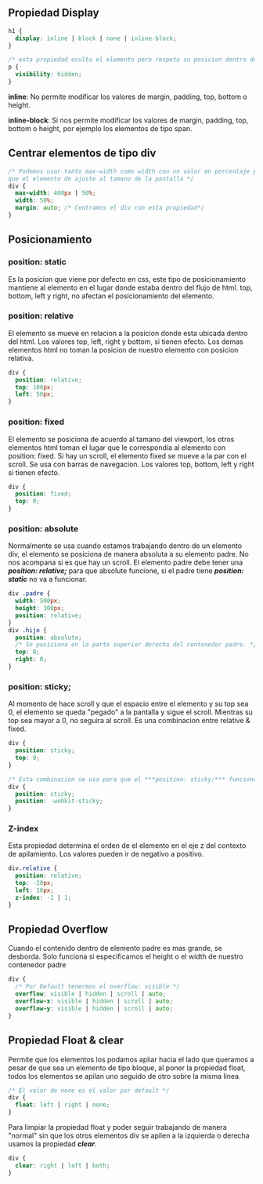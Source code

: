 ## Propiedad Display

```css
h1 {
  display: inline | block | none | inline-block;
}

/* esta propiedad oculta el elemento pero respeta su posicion dentro de la pagina */
p {
  visibility: hidden;
}
```

**inline**: No permite modificar los valores de margin, padding, top, bottom o height.

**inline-block**: Si nos permite modificar los valores de margin, padding, top, bottom o height, por ejemplo los elementos de tipo span.

## Centrar elementos de tipo div

```css
/* Podemos usar tanto max-width como width con un valor en porcentaje para 
que el elemento de ajuste al tamano de la pantalla */
div {
  max-width: 400px | 50%;
  width: 50%;
  margin: auto; /* Centramos el div con esta propiedad*/
}
```

## Posicionamiento

### position: static

Es la posicion que viene por defecto en css, este tipo de posicionamiento mantiene
al elemento en el lugar donde estaba dentro del flujo de html. top, bottom, left y right, no afectan el posicionamiento del elemento.

### position: relative

El elemento se mueve en relacion a la posicion donde esta ubicada dentro del html.
Los valores top, left, right y bottom, si tienen efecto. Los demas elementos html no toman la posicion de nuestro elemento con posicion relativa.

```css
div {
  position: relative;
  top: 100px;
  left: 50px;
}
```

### position: fixed

El elemento se posiciona de acuerdo al tamano del viewport, los otros elementos html toman el lugar que le correspondia al elemento con position: fixed. Si hay un scroll, el elemento fixed se mueve a la par con el scroll. Se usa con barras de navegacion. Los valores top, bottom, left y right si tienen efecto.

```css
div {
  position: fixed;
  top: 0;
}
```

### position: absolute

Normalmente se usa cuando estamos trabajando dentro de un elemento div, el elemento se posiciona de manera absoluta a su elemento padre. No nos acompana si es que hay un scroll. El elemento padre debe tener una **_position: relative;_** para que absolute funcione, si el padre tiene **_position: static_** no va a funcionar.

```css
div .padre {
  width: 500px;
  height: 300px;
  position: relative;
}
div .hijo {
  position: absolute;
  /* Se posiciona en la parte superior derecha del contenedor padre. */
  top: 0;
  right: 0;
}
```

### position: sticky;

Al momento de hace scroll y que el espacio entre el elemento y su top sea 0, el elemento se queda "pegado" a la pantalla y sigue el scroll. Mientras su top sea mayor a 0, no seguira al scroll. Es una combinacion entre relative & fixed.

```css
div {
  position: sticky;
  top: 0;
}

/* Esta combinacion se usa para que el ***position: sticky;*** funcione en el navegador safari */
div {
  position: sticky;
  position: -webkit-sticky;
}
```

### Z-index

Esta propiedad determina el orden de el elemento en el eje z del contexto de apilamiento. Los valores pueden ir de negativo a positivo.

```css
div.relative {
  position: relative;
  top: -20px;
  left: 10px;
  z-index: -1 | 1;
}
```

## Propiedad Overflow

Cuando el contenido dentro de elemento padre es mas grande, se desborda. Solo funciona si especificamos el height o el width de nuestro contenedor padre

```css
div {
  /* Por Default tenermos el overflow: visible */
  overflow: visible | hidden | scroll | auto;
  overflow-x: visible | hidden | scroll | auto;
  overflow-y: visible | hidden | scroll | auto;
}
```

## Propiedad Float & clear

Permite que los elementos los podamos apliar hacia el lado que queramos a pesar de que sea un elemento de tipo bloque, al poner la propiedad float, todos los elementos se apilan uno seguido de otro sobre la misma linea.

```css
/* El valor de none es el valor por default */
div {
  float: left | right | none;
}
```

Para limpiar la propiedad float y poder seguir trabajando de manera "normal" sin que los otros elementos div se apilen a la izquierda o derecha usamos la propiedad
**_clear_**.

```css
div {
  clear: right | left | both;
}
```
